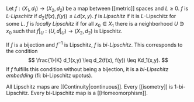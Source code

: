 Let $f : (X_1, d_1) \rightarrow (X_2, d_2)$ be a map between [[metric]] spaces and $L \geq 0$.
$f$ is _$L$-Lipschitz_ if $d_2(f(x), f(y)) \leq Ld(x, y)$.
$f$ is _Lipschitz_ if it is $L$-Lipschitz for some $L$.
$f$ is _locally Lipschitz_ if for all $x_0 \in X_1$
there is a neighborhood $U \ni x_0$ such that
$f|_U : (U, d|_U) \rightarrow (X_2, d_2)$ is Lipschitz.

If $f$ is a bijection and $f^{-1}$ is Lipschitz, $f$ is _bi-Lipschitz_.
This corresponds to the condition
$$
\frac{1}{K} d_1(x,y) \leq d_2(f(x), f(y)) \leq Kd_1(x,y).
$$
If $f$ fulfills this condition without being a bijection,
it is a _bi-Lipschitz embedding_ (fi: bi-Lipschitz upotus).

All Lipschitz maps are [[Continuity|continuous]].
Every [[isometry]] is 1-bi-Lipschitz.
Every bi-Lipschitz map is a [[Homeomorphism]].